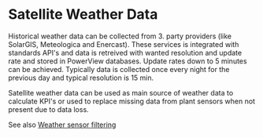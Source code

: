 # Satellite Weather Data

Historical weather data can be collected from 3. party providers (like SolarGIS, Meteologica and Enercast).
These services is integrated with standards API's and data is retreived with wanted resolution and update rate and stored in PowerView databases.
Update rates down to 5 minutes can be achieved. 
Typically data is collected once every night for the previous day and typical resolution is 15 min.

Satellite weather data can be used as main source of weather data to calculate KPI's or used to replace missing data from plant sensors when not present due to data loss.

See also [Weather sensor filtering](../../Data%20Processing/Data%20Filtering/Weather%20Sensor%20Filtering/Weather%20Sensor%20Filtering.md)